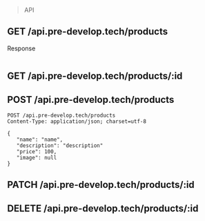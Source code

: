 > API

## GET /api.pre-develop.tech/products

Response

```

```

## GET /api.pre-develop.tech/products/:id

## POST /api.pre-develop.tech/products

```
POST /api.pre-develop.tech/products
Content-Type: application/json; charset=utf-8

{
   "name": "name",
   "description": "description"
   "price": 100,
   "image": null
}
```

## PATCH /api.pre-develop.tech/products/:id

## DELETE /api.pre-develop.tech/products/:id
